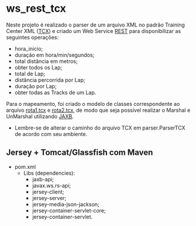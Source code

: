 # ws_rest_tcx

Neste projeto é realizado o parser de um arquivo XML no padrão Training Center XML ([TCX](https://en.wikipedia.org/wiki/Training_Center_XML)) e criado um Web Service [REST](https://en.wikipedia.org/wiki/REST) para disponibilizar as seguintes operações:

- hora_inicio;
- duração em hora/min/segundos;
- total distância em metros;
- obter todos os Lap;
- total de Lap;
- distância percorrida por Lap;
- duração por Lap;
- obter todas as Tracks de um Lap.

Para o mapeamento, foi criado o modelo de classes correspondente ao arquivo [rota1.tcx](../rota1.tcx) e [rota2.tcx](../rota2.tcx), de modo que seja possível realizar o Marshal e UnMarshal utilizando [JAXB](https://en.wikipedia.org/wiki/Java_Architecture_for_XML_Binding).

* Lembre-se de alterar o caminho do arquivo TCX em parser.ParserTCX de acordo com seu ambiente.

## Jersey + Tomcat/Glassfish com Maven

- pom.xml
	- Libs (dependencies):
		- jaxb-api;
		- javax.ws.rs-api;
		- jersey-client;
		- jersey-server;
		- jersey-media-json-jackson;
		- jersey-container-servlet-core;
		- jersey-container-servlet.

